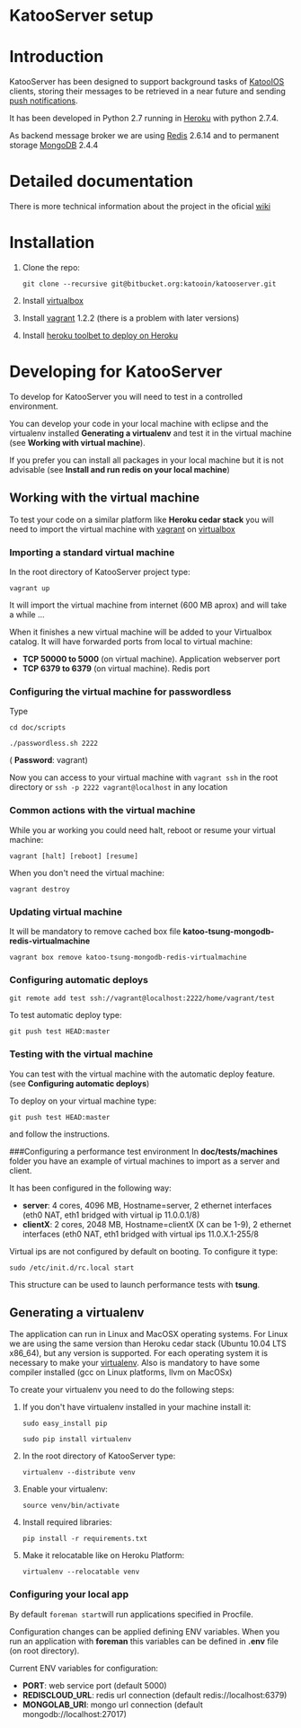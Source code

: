 # KatooServer setup

# Introduction

KatooServer has been designed to support background tasks of [KatooIOS](https://bitbucket.org/katooin/katooios/src) clients, storing
their messages to be retrieved in a near future and sending [push notifications](http://developer.apple.com/library/mac/#documentation/NetworkingInternet/Conceptual/RemoteNotificationsPG/Introduction/Introduction.html#//apple_ref/doc/uid/TP40008194-CH1-SW1).

It has been developed in Python 2.7 running in [Heroku](http://www.heroku.com/) with python 2.7.4. 

As backend message broker we are using [Redis](http://redis.io/) 2.6.14 and to permanent storage [MongoDB](http://www.mongodb.org/) 2.4.4

# Detailed documentation

There is more technical information about the project in the oficial [wiki](https://github.com/pvicente/KatooServer/wiki)

# Installation

 1. Clone the repo:

    ```git clone --recursive git@bitbucket.org:katooin/katooserver.git```

 2. Install [virtualbox](https://www.virtualbox.org/wiki/Downloads)

 3. Install [vagrant](http://downloads.vagrantup.com/) 1.2.2 (there is a problem with later versions)

 4. Install [heroku toolbet to deploy on Heroku](https://toolbelt.heroku.com/)

# Developing for KatooServer

To develop for KatooServer you will need to test in a controlled environment.

You can develop your code in your local machine with eclipse and the virtualenv installed **Generating a virtualenv** and
test it in the virtual machine (see **Working with virtual machine**).

If you prefer you can install all packages in your local machine but it is not advisable (see **Install and run redis on your local machine**)

## Working with the virtual machine

To test your code on a similar platform like **Heroku cedar stack** you will need to import the virtual machine
with [vagrant](http://downloads.vagrantup.com/) on [virtualbox](https://www.virtualbox.org/wiki/Downloads)

### Importing a standard virtual machine

In the root directory of KatooServer project type:

```vagrant up```

It will import the virtual machine from internet (600 MB aprox) and will take a while ...

When it finishes a new virtual machine will be added to your Virtualbox catalog. It will have forwarded ports
from local to virtual machine:

* **TCP 50000 to 5000** (on virtual machine). Application webserver port
* **TCP 6379 to 6379** (on virtual machine). Redis port

### Configuring the virtual machine for passwordless

Type

```cd doc/scripts```

```./passwordless.sh 2222```

( **Password**: vagrant)

Now you can access to your virtual machine with ```vagrant ssh``` in the root directory or
```ssh -p 2222 vagrant@localhost``` in any location

### Common actions with the virtual machine

While you ar working you could need halt, reboot or resume your virtual machine:

```vagrant [halt] [reboot] [resume]```


When you don't need the virtual machine:

```vagrant destroy```


### Updating virtual machine

It will be mandatory to remove cached box file **katoo-tsung-mongodb-redis-virtualmachine**

```vagrant box remove katoo-tsung-mongodb-redis-virtualmachine``` 

### Configuring automatic deploys

```git remote add test ssh://vagrant@localhost:2222/home/vagrant/test```

To test automatic deploy type:

```git push test HEAD:master```

### Testing with the virtual machine

You can test with the virtual machine with the automatic deploy feature. (see **Configuring automatic deploys**)

To deploy on your virtual machine type:

```git push test HEAD:master```

and follow the instructions.

###Configuring a performance test environment
In **doc/tests/machines** folder you have an example of virtual machines to import as a server and client.

It has been configured in the following way:

* **server**: 4 cores, 4096 MB, Hostname=server, 2 ethernet interfaces (eth0 NAT, eth1 bridged with virtual ip 11.0.0.1/8) 
* **clientX**: 2 cores, 2048 MB, Hostname=clientX (X can be 1-9), 2 ethernet interfaces (eth0 NAT, eth1 bridged with virtual ips 11.0.X.1-255/8

Virtual ips are not configured by default on booting. To configure it type:

```sudo /etc/init.d/rc.local start```

This structure can be used to launch performance tests with **tsung**.

## Generating a virtualenv

The application can run in Linux and MacOSX operating systems. For Linux we are using the same version than Heroku cedar stack  (Ubuntu 10.04 LTS x86_64), but any version is supported.
For each operating system it is necessary to make your [virtualenv](http://www.virtualenv.org/en/latest/index.html). Also is mandatory to have some compiler installed (gcc on Linux platforms, llvm on MacOSx)

To create your virtualenv you need to do the following steps:
  1. If you don't have virtualenv installed in your machine install it:

     ```sudo easy_install pip```
     
     ```sudo pip install virtualenv```

  2. In the root directory of KatooServer type:

     ```virtualenv --distribute venv```

  4. Enable your virtualenv:

     ```source venv/bin/activate```

  5. Install required libraries:

     ```pip install -r requirements.txt```

  6. Make it relocatable like on Heroku Platform:

     ```virtualenv --relocatable venv```

### Configuring your local app
By default ```foreman start```will run applications specified in Procfile.

Configuration changes can be applied defining ENV variables.
When you run an application with **foreman** this variables can be defined in **.env** file (on root directory).

Current ENV variables for configuration:

* **PORT**: web service port (default 5000)
* **REDISCLOUD_URL**:  redis url connection (default redis://localhost:6379)
* **MONGOLAB_URI**: mongo url connection (default mongodb://localhost:27017)
